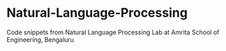 # Natural-Language-Processing
Code snippets from Natural Language Processing Lab at Amrita School of Engineering, Bengaluru
